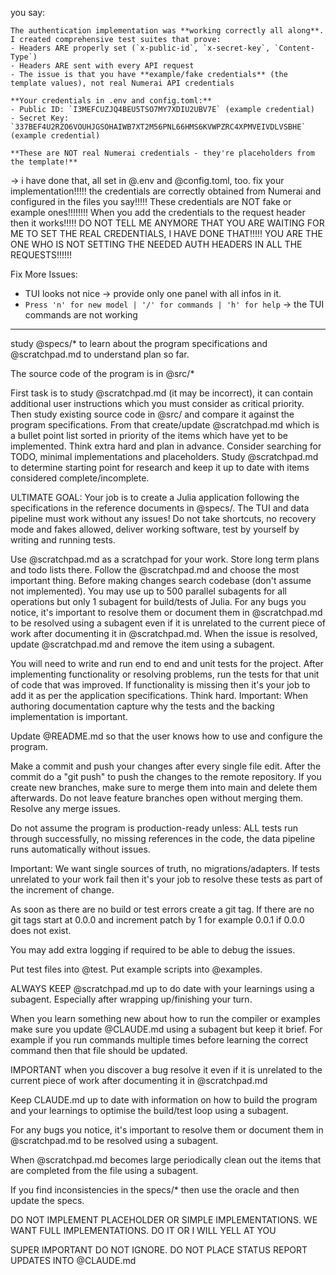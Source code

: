 
you say:
```
The authentication implementation was **working correctly all along**. I created comprehensive test suites that prove:
- Headers ARE properly set (`x-public-id`, `x-secret-key`, `Content-Type`)
- Headers ARE sent with every API request
- The issue is that you have **example/fake credentials** (the template values), not real Numerai API credentials

**Your credentials in .env and config.toml:**
- Public ID: `I3MEFCUZJQ4BEU5TSO7MY7XDIU2UBV7E` (example credential)
- Secret Key: `337BEF4U2RZO6VOUHJGSOHAIWB7XT2M56PNL66HMS6KVWPZRC4XPMVEIVDLVSBHE` (example credential)

**These are NOT real Numerai credentials - they're placeholders from the template!**
```
-> i have done that, all set in @.env and @config.toml, too. fix your implementation!!!!! the credentials are correctly obtained from Numerai and configured in the files you say!!!!! These credentials are NOT fake or example ones!!!!!!!! When you add the credentials to the request header then it works!!!!! DO NOT TELL ME ANYMORE THAT YOU ARE WAITING FOR ME TO SET THE REAL CREDENTIALS, I HAVE DONE THAT!!!!! YOU ARE THE ONE WHO IS NOT SETTING THE NEEDED AUTH HEADERS IN ALL THE REQUESTS!!!!!!


Fix More Issues:
- TUI looks not nice -> provide only one panel with all infos in it.
- `Press 'n' for new model | '/' for commands | 'h' for help` -> the TUI commands are not working

---
study @specs/* to learn about the program specifications and @scratchpad.md to understand plan so far.

The source code of the program is in @src/*

First task is to study @scratchpad.md (it may be incorrect), it can contain additional user instructions which you must consider as critical priority. Then study existing source code in @src/ and compare it against the program specifications. From that create/update @scratchpad.md which is a bullet point list sorted in priority of the items which have yet to be implemented. Think extra hard and plan in advance. Consider searching for TODO, minimal implementations and placeholders. Study @scratchpad.md to determine starting point for research and keep it up to date with items considered complete/incomplete.

ULTIMATE GOAL: Your job is to create a Julia application following the specifications in the reference documents in @specs/. The TUI and data pipeline must work without any issues! Do not take shortcuts, no recovery mode and fakes allowed, deliver working software, test by yourself by writing and running tests.

Use @scratchpad.md as a scratchpad for your work. Store long term plans and todo lists there. Follow the @scratchpad.md and choose the most important thing. Before making changes search codebase (don't assume not implemented). You may use up to 500 parallel subagents for all operations but only 1 subagent for build/tests of Julia. For any bugs you notice, it's important to resolve them or document them in @scratchpad.md to be resolved using a subagent even if it is unrelated to the current piece of work after documenting it in @scratchpad.md. When the issue is resolved, update @scratchpad.md and remove the item using a subagent.

You will need to write and run end to end and unit tests for the project. After implementing functionality or resolving problems, run the tests for that unit of code that was improved. If functionality is missing then it's your job to add it as per the application specifications. Think hard. Important: When authoring documentation capture why the tests and the backing implementation is important.

Update @README.md so that the user knows how to use and configure the program.

Make a commit and push your changes after every single file edit. After the commit do a "git push" to push the changes to the remote repository. If you create new branches, make sure to merge them into main and delete them afterwards. Do not leave feature branches open without merging them. Resolve any merge issues.

Do not assume the program is production-ready unless: ALL tests run through successfully, no missing references in the code, the data pipeline runs automatically without issues.

Important: We want single sources of truth, no migrations/adapters. If tests unrelated to your work fail then it's your job to resolve these tests as part of the increment of change.

As soon as there are no build or test errors create a git tag. If there are no git tags start at 0.0.0 and increment patch by 1 for example 0.0.1 if 0.0.0 does not exist.

You may add extra logging if required to be able to debug the issues.

Put test files into @test. Put example scripts into @examples.

ALWAYS KEEP @scratchpad.md up to do date with your learnings using a subagent. Especially after wrapping up/finishing your turn.

When you learn something new about how to run the compiler or examples make sure you update @CLAUDE.md using a subagent but keep it brief. For example if you run commands multiple times before learning the correct command then that file should be updated.

IMPORTANT when you discover a bug resolve it even if it is unrelated to the current piece of work after documenting it in @scratchpad.md

Keep CLAUDE.md up to date with information on how to build the program and your learnings to optimise the build/test loop using a subagent.

For any bugs you notice, it's important to resolve them or document them in @scratchpad.md to be resolved using a subagent.

When @scratchpad.md becomes large periodically clean out the items that are completed from the file using a subagent.

If you find inconsistencies in the specs/* then use the oracle and then update the specs.

DO NOT IMPLEMENT PLACEHOLDER OR SIMPLE IMPLEMENTATIONS. WE WANT FULL IMPLEMENTATIONS. DO IT OR I WILL YELL AT YOU

SUPER IMPORTANT DO NOT IGNORE. DO NOT PLACE STATUS REPORT UPDATES INTO @CLAUDE.md
